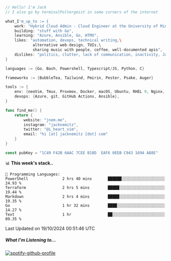```go
// Hello! I'm Jack
// I also go by terminalPoltergeist in some corners of the internet

what_I'm_up_to := {
    work: "Hybrid Cloud Admin - Cloud Engineer at the University of Minnesota",
    building: "stuff with Go",
    learning: "Azure, Ansible, Go, HTMX",
    likes: "automation, devops, technical writing,\
            alternative web-design, TUIs,\
            sharing music with people, coffee, well-documented apis",
    dislikes: "politics, clutter, lack of communication, inactivity, Java",
}

languages := {Go, Bash, Powershell, Typescript/JS, Python, C}

frameworks := {BubbleTea, Tailwind, Pmirin, Pester, Psake, Auger}

tools := {
    env: {neoVim, Tmux, Proxmox, Docker, macOS, Ubuntu, RHEL 9, Nginx, DigitalOcean, Cloudflare},
    devops: {Azure, git, GitHub Actions, Ansible},
}

func find_me() {
    return {
        website: "jnem.me",
        instagram: "jacknemitz",
        twitter: "@i_heart_vim",
        email: "hi [at] jacknemitz [dot] com"
    }
}

const pubKey = "1C49 F42B 6AAC 7CEE B18D  EAF6 0EEB C943 1694 A88E"
```

<!--START_SECTION:waka-->
📊 **This week's stack..** 

```text
💬 Programming Languages: 
PowerShell               2 hrs 40 mins       ██████░░░░░░░░░░░░░░░░░░░   24.93 % 
Terraform                2 hrs 5 mins        █████░░░░░░░░░░░░░░░░░░░░   19.44 % 
Markdown                 2 hrs 4 mins        █████░░░░░░░░░░░░░░░░░░░░   19.35 % 
Go                       1 hr 32 mins        ████░░░░░░░░░░░░░░░░░░░░░   14.27 % 
Text                     1 hr                ██░░░░░░░░░░░░░░░░░░░░░░░   09.35 % 
```


 Last Updated on 19/10/2024 00:51:46 UTC
<!--END_SECTION:waka-->

##### What I'm Listening to...

[![spotify-github-profile](https://jnem.me/listening-item?maxAge=2592000)](https://jnem.me/listening)
